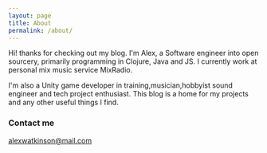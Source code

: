 ```yaml
---
layout: page
title: About
permalink: /about/
---
```


Hi! thanks for checking out my blog. I'm Alex, a Software engineer into open sourcery, primarily programming in Clojure, Java and JS. I currently work at personal mix music service MixRadio. 

I'm also a Unity game developer in training,musician,hobbyist sound engineer and tech project enthusiast. This blog is a home for my projects and any other useful things I find.

### Contact me

[alexwatkinson@mail.com](mailto:alexwatkinson@mail.com)
